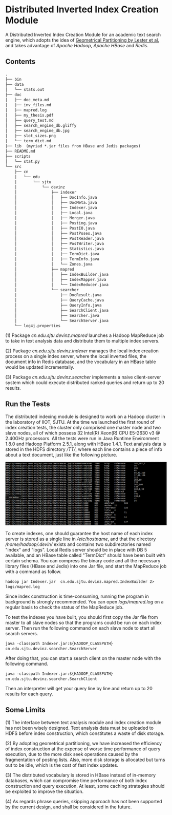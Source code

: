 # Distributed Inverted Index Creation Module

A Distributed Inverted Index Creation Module for an academic text search engine, 
which adopts the idea of [Geometrical Partitioning by Lester et al.](http://dl.acm.org/citation.cfm?id=1099739) 
and takes advantage of _Apache Hadoop_, _Apache HBase_ and _Redis_.

## Contents

	.
	├── bin
	├── data
	│   └── stats.out
	├── doc
	│   ├── doc_meta.md
	│   ├── inv_files.md
	│   ├── mapred.log
	│   ├── my_thesis.pdf
	│   ├── query_test.md
	│   ├── search_engine_db.gliffy
	│   ├── search_engine_db.jpg
	│   ├── slot_sizes.png
	│   └── term_dict.md
	├── lib  (myriad *.jar files from HBase and Jedis packages)
	├── README.md
	├── scripts
	│   └── stat.py
	└── src
		├── cn
		│   └── edu
		│       └── sjtu
		│           └── devinz
		│               ├── indexer
		│               │   ├── DocInfo.java
		│               │   ├── DocMeta.java
		│               │   ├── Indexer.java
		│               │   ├── Local.java
		│               │   ├── Merger.java
		│               │   ├── Posting.java
		│               │   ├── PostIO.java
		│               │   ├── PostPoses.java
		│               │   ├── PostReader.java
		│               │   ├── PostWriter.java
		│               │   ├── Statistics.java
		│               │   ├── TermDict.java
		│               │   ├── TermInfo.java
		│               │   └── Zones.java
		│               ├── mapred
		│               │   ├── IndexBuilder.java
		│               │   ├── IndexMapper.java
		│               │   └── IndexReducer.java
		│               └── searcher
		│                   ├── DocResult.java
		│                   ├── QueryCache.java
		│                   ├── QueryInfo.java
		│                   ├── SearchClient.java
		│                   ├── Searcher.java
		│                   └── SearchServer.java
		└── log4j.properties

(1) Package _cn.edu.sjtu.devinz.mapred_ launches a Hadoop MapReduce job to take in text analysis data and distribute them to multiple index servers.

(2) Package _cn.edu.sjtu.devinz.indexer_ manages the local index creation process on a single index server, where the local inverted files, the document info in Redis database, and the vocabulary in an HBase table would be updated incrementally.

(3) Package _cn.edu.sjtu.devinz.searcher_ implements a naive client-server system which could execute distributed ranked queries and return up to 20 results.

## Run the Tests

The distributed indexing module is designed to work on a Hadoop cluster in the laboratory of IIOT, SJTU.
At the time we launched the first round of index creation tests, the cluster only comprised one master node and two slave nodes, all of which possess 32 Intel(R) Xeon(R) CPU E5-2630 v3 @ 2.40GHz processors.
All the tests were run in Java Runtime Environment 1.8.0 and Hadoop Platform 2.5.1, along with HBase 1.4.1.
Text analysis data is stored in the HDFS directory _/TT/_, where each line contains a piece of info about a text document, just like the following picture.

![tt_data](doc/tt_data.png)

To create indexes, one should guarantee the host name of each index server is stored as a single line in _/etc/hostname_, 
and that the directory _/home/hadoop/.devin/_ exists and contains two subdirectories named "index" and "logs".
Local Redis server should be in place with DB 5 available, 
and an HBase table called "TermDict" should have been built with certain schema.
You can compress the binary code and all the necessary library files (HBase and Jedis) into one Jar file, 
and start the MapReduce job with a command as follow.

	hadoop jar Indexer.jar  cn.edu.sjtu.devinz.mapred.IndexBuilder 2> logs/mapred.log

Since index construction is time-consuming, running the program in background is strongly recommended.
You can open _logs/mapred.log_ on a regular basis to check the status of the MapReduce job.

To test the indexes you have built, you should first copy the Jar file from master to all slave nodes 
so that the programs could be run on each index server.
Then run the following command on each slave node to start all search servers.

	java -classpath Indexer.jar:${HADOOP_CLASSPATH} cn.edu.sjtu.devinz.searcher.SearchServer

After doing that, you can start a search client on the master node with the following command.

	java -classpath Indexer.jar:${HADOOP_CLASSPATH}  cn.edu.sjtu.devinz.searcher.SearchClient

Then an interpreter will get your query line by line and return up to 20 results for each query.

## Some Limits

(1) The interface between text analysis module and index creation module has not been wisely designed.
Text analysis data must be uploaded to HDFS before index construction, which constitutes a waste of disk storage.

(2) By adopting geometrical partitioning, we have increased the efficiency of index construction 
at the expense of worse time performance of query execution,
 due to the more disk seek operations caused by the fragmentation of posting lists.
Also, more disk storage is allocated but turns out to be idle, which is the cost of fast index updates.

(3) The distributed vocabulary is stored in HBase instead of in-memory databases, which can compromise time performance of both index construction and query execution.
At least, some caching strategies should be exploited to improve the situation.

(4) As regards phrase queries, skipping approach has not been supported by the current design, and shall be considered in the future.

